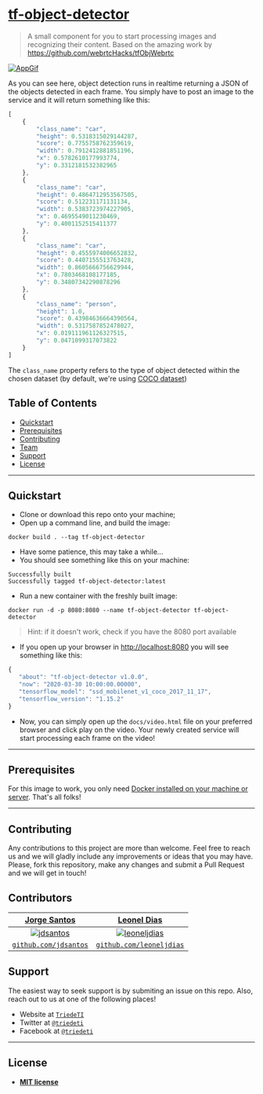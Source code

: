 <a href="https://github.com/triedeti/tf-object-detector">

# tf-object-detector

</a>

> A small component for you to start processing images and recognizing their content. Based on the amazing work by https://github.com/webrtcHacks/tfObjWebrtc


[![AppGif](https://github.com/triedeti/tf-object-detector/blob/master/docs/img/object_detector.gif?raw=true)]()

As you can see here, object detection runs in realtime returning a JSON of the objects detected in each frame. You simply have to post an image to the service and it will return something like this:

```javascript
[
    {
        "class_name": "car",
        "height": 0.5318315029144287,
        "score": 0.7755758762359619,
        "width": 0.7912412881851196,
        "x": 0.5782610177993774,
        "y": 0.3312181532382965
    },
    {
        "class_name": "car",
        "height": 0.4864712953567505,
        "score": 0.512231171131134,
        "width": 0.5383723974227905,
        "x": 0.4695549011230469,
        "y": 0.4001152515411377
    },
    {
        "class_name": "car",
        "height": 0.4555974006652832,
        "score": 0.4407155513763428,
        "width": 0.8605666756629944,
        "x": 0.7803468108177185,
        "y": 0.34807342290878296
    },
    {
        "class_name": "person",
        "height": 1.0,
        "score": 0.43984636664390564,
        "width": 0.5317587852478027,
        "x": 0.019111961126327515,
        "y": 0.0471099317073822
    }
]
```

The `class_name` property refers to the type of object detected within the chosen dataset (by default, we're using <a href="http://cocodataset.org" target="_blank">COCO dataset</a>)


## Table of Contents

- [Quickstart](#quickstart)
- [Prerequisites](#prerequisites)
- [Contributing](#contributing)
- [Team](#team)
- [Support](#support)
- [License](#license)

---

## Quickstart

 - Clone or download this repo onto your machine;
 - Open up a command line, and build the image:

 ```shell
docker build . --tag tf-object-detector
 ````

 - Have some patience, this may take a while... 
 - You should see something like this on your machine:
 ```shell
 Successfully built 
 Successfully tagged tf-object-detector:latest
 ```
 - Run a new container with the freshly built image:
 ```
 docker run -d -p 8080:8080 --name tf-object-detector tf-object-detector
```
 > Hint: if it doesn't work, check if you have the 8080 port available

 - If you open up your browser in <a href="http://localhost:8080" target="_blank">http://localhost:8080</a> you will see something like this:
 ```javascript
 {
    "about": "tf-object-detector v1.0.0",
    "now": "2020-03-30 10:00:00.00000",
    "tensorflow_model": "ssd_mobilenet_v1_coco_2017_11_17",
    "tensorflow_version": "1.15.2"
}
 ``` 
 - Now, you can simply open up the `docs/video.html` file on your preferred browser and click play on the video. Your newly created service will start processing each frame on the video! 

---

## Prerequisites

For this image to work, you only need <a href="https://docs.docker.com/install/" target="_blank">Docker installed on your machine or server</a>. That's all folks!

---

## Contributing

Any contributions to this project are more than welcome. Feel free to reach us and we will gladly include any improvements or ideas that you may have.
Please, fork this repository, make any changes and submit a Pull Request and we will get in touch!

## Contributors

| <a href="http://jdsantos.github.io" target="_blank">**Jorge Santos**</a> | <a href="https://github.com/leoneljdias" target="_blank">**Leonel Dias**</a> 
| :---: |:---:|
| [![jdsantos](https://avatars1.githubusercontent.com/u/1708961?v=3&s=50)](http://jdsantos.github.io)    | [![leoneljdias](https://avatars1.githubusercontent.com/u/4217810?v=3&s=50)](http://fvcproductions.com) |
| <a href="https://github.com/jdsantos" target="_blank">`github.com/jdsantos`</a> | <a href="https://github.com/leoneljdias" target="_blank">`github.com/leoneljdias`</a> 

## Support

The easiest way to seek support is by submiting an issue on this repo.
Also, reach out to us at one of the following places!

- Website at <a href="https:/triedeti.pt" target="_blank">`TriedeTI`</a>
- Twitter at <a href="https://twitter.com/TriedeTi" target="_blank">`@triedeti`</a>
- Facebook at <a href="https://facebook.com/triedeti" target="_blank">`@triedeti`</a>

---

## License

- **[MIT license](http://opensource.org/licenses/mit-license.php)**
